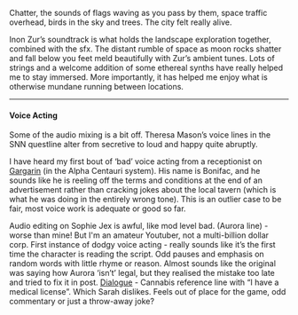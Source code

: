 Chatter, the sounds of flags waving as you pass by them, space traffic overhead, birds in the sky and trees. The city felt really alive.

Inon Zur’s soundtrack is what holds the landscape exploration together, combined with the sfx. The distant rumble of space as moon rocks shatter and fall below you feet meld beautifully with Zur’s ambient tunes. Lots of strings and a welcome addition of some ethereal synths have really helped me to stay immersed. More importantly, it has helped me enjoy what is otherwise mundane running between locations.

---
#### Voice Acting

Some of the audio mixing is a bit off. Theresa Mason’s voice lines in the SNN questline alter from secretive to loud and happy quite abruptly. 

I have heard my first bout of ‘bad’ voice acting from a receptionist on [Gargarin](Gargarin.md) (in the Alpha Centauri system). His name is Bonifac, and he sounds like he is reeling off the terms and conditions at the end of an advertisement rather than cracking jokes about the local tavern (which is what he was doing in the entirely wrong tone). This is an outlier case to be fair, most voice work is adequate or good so far.

Audio editing on Sophie Jex is awful, like mod level bad. (Aurora line) - worse than mine! But I'm an amateur Youtuber, not a multi-billion dollar corp.
First instance of dodgy voice acting - really sounds like it’s the first time the character is reading the script. Odd pauses and emphasis on random words with little rhyme or reason.
Almost sounds like the original was saying how Aurora ‘isn’t’ legal, but they realised the mistake too late and tried to fix it in post.
[Dialogue](Dialogue.md) - Cannabis reference line with “I have a medical license”. Which Sarah dislikes. Feels out of place for the game, odd commentary or just a throw-away joke?
